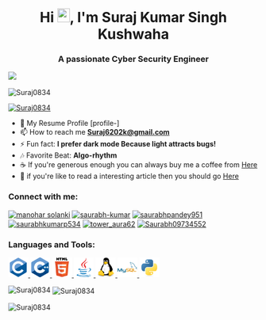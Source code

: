 <h1 align="center">Hi <img src="https://encrypted-tbn0.gstatic.com/images?q=tbn:ANd9GcTzLzj8hPBpm3o1QpAmRQWK82kA4aWEi42fYA&s" width="25" height="28">, I'm Suraj Kumar Singh Kushwaha</h1>
<h3 align="center">A passionate Cyber Security Engineer</h3>

![](https://miro.medium.com/v2/resize:fit:1400/1*RCHvLC5T-CNGbc5GWzSvoA.gif)

<p align="left"> <img src="https://komarev.com/ghpvc/?username=Suraj0834&label=Profile%20views&color=0e75b6&style=flat" alt="Suraj0834" /> </p>

<p align="left"> <a href="https://github.com/ryo-ma/github-profile-trophy"><img src="https://github-profile-trophy.vercel.app/?username=Suraj0834" alt="Suraj0834" /></a> </p>

- 🧾 My Resume Profile [profile-]
- 📫 How to reach me **Suraj6202k@gmail.com**
- ⚡ Fun fact: **I prefer dark mode Because light attracts bugs!**
- 🎶 Favorite Beat: **Algo-rhythm**
- ☕ If you're generous enough you can always buy me a coffee from [Here]()
- 📖 if you're like to read a interesting article then you should go [Here]()

<h3 align="left">Connect with me:</h3>
<p align="left">
<a href="https://www.linkedin.com/in/saurabh-kumar-8b346a254" target="blank"><img align="center" src="https://raw.githubusercontent.com/rahuldkjain/github-profile-readme-generator/master/src/images/icons/Social/linked-in-alt.svg" alt="manohar solanki" height="30" width="40" /></a>
<a href="https://stackoverflow.com/users/20809004/saurabh-kumar" target="blank"><img align="center" src="https://raw.githubusercontent.com/rahuldkjain/github-profile-readme-generator/master/src/images/icons/Social/stack-overflow.svg" alt="saurabh-kumar" height="30" width="40" /></a>
<a href="https://www.instagram.com/saurabhpandey951/" target="blank"><img align="center" src="https://raw.githubusercontent.com/rahuldkjain/github-profile-readme-generator/master/src/images/icons/Social/instagram.svg" alt="saurabhpandey951" height="30" width="40" /></a>
<a href="https://www.hackerrank.com/profile/saurabhkumarp534" target="blank"><img align="center" src="https://raw.githubusercontent.com/rahuldkjain/github-profile-readme-generator/master/src/images/icons/Social/hackerrank.svg" alt="saurabhkumarp534" height="30" width="40" /></a>
<a href="https://www.codechef.com/users/tower_aura_62" target="blank"><img align="center" src="https://upload.wikimedia.org/wikipedia/en/thumb/7/7b/Codechef%28new%29_logo.svg/1200px-Codechef%28new%29_logo.svg.png" alt="tower_aura62" height="30" width="40" /></a>
<a href=" https://x.com/Saurabh09734552"><img align="center" src="https://img.freepik.com/free-vector/new-2023-twitter-logo-x-icon-design_1017-45418.jpg?size=338&ext=jpg&ga=GA1.1.1819120589.1728518400&semt=ais_hybrid-rr-similar" alt="Saurabh09734552" height="30" width="40" /></a>
</p>

<h3 align="left">Languages and Tools:</h3>
<p align="left"> 
  <a href="https://www.cprogramming.com/" target="_blank" rel="noreferrer"> <img src="https://raw.githubusercontent.com/devicons/devicon/master/icons/c/c-original.svg" alt="c" width="40" height="40"/> </a> 
  <a href="https://www.w3schools.com/cpp/" target="_blank" rel="noreferrer"> <img src="https://raw.githubusercontent.com/devicons/devicon/master/icons/cplusplus/cplusplus-original.svg" alt="cplusplus" width="40" height="40"/> </a> 
  <a href="https://www.w3.org/html/" target="_blank" rel="noreferrer"> <img src="https://raw.githubusercontent.com/devicons/devicon/master/icons/html5/html5-original-wordmark.svg" alt="html5" width="40" height="40"/> </a> 
  <a href="https://www.java.com" target="_blank" rel="noreferrer"> <img src="https://raw.githubusercontent.com/devicons/devicon/master/icons/java/java-original.svg" alt="java" width="40" height="40"/> </a> 
  <a href="https://www.linux.org/" target="_blank" rel="noreferrer"> <img src="https://raw.githubusercontent.com/devicons/devicon/master/icons/linux/linux-original.svg" alt="linux" width="40" height="40"/> </a> 
  <a href="https://www.mysql.com/" target="_blank" rel="noreferrer"> <img src="https://raw.githubusercontent.com/devicons/devicon/master/icons/mysql/mysql-original-wordmark.svg" alt="mysql" width="40" height="40"/> </a> 
  <a href="https://www.python.org" target="_blank" rel="noreferrer"> <img src="https://raw.githubusercontent.com/devicons/devicon/master/icons/python/python-original.svg" alt="python" width="40" height="40"/> </a> 
</p>

<p><img align="left" src="https://github-readme-stats.vercel.app/api/top-langs?username=Suraj0834&show_icons=true&locale=en&layout=compact" alt="Suraj0834" /></p>

<p>&nbsp;<img align="center" src="https://github-readme-stats.vercel.app/api?username=Suraj0834&show_icons=true&locale=en" alt="Suraj0834" /></p>

<p><img align="center" src="https://github-readme-streak-stats.herokuapp.com/?user=Suraj0834&" alt="Suraj0834" /></p>
